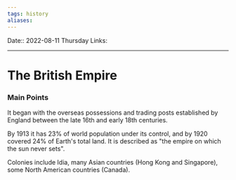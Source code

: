 ```yaml
---
tags: history
aliases: 
---
```

Date:: 2022-08-11 Thursday
Links: 
- - -
# The British Empire
### Main Points

It began with the overseas possessions and trading posts established by England between the late 16th and early 18th centuries.

By 1913 it has 23% of world population under its control, and by 1920 covered 24% of Earth's total land. It is described as "the empire on which the sun never sets".

Colonies include Idia, many Asian countries (Hong Kong and Singapore), some North American countries (Canada).